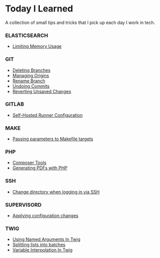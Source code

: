 Today I Learned
=====

A collection of small tips and tricks that I pick up each day I work in tech.

### ELASTICSEARCH


- [Limiting Memory Usage](elasticsearch/limit-memory-usage.md)


### GIT


- [Deleting Branches](git/delete-branch.md)
- [Managing Origins](git/manage-origins.md)
- [Rename Branch](git/rename-branch.md)
- [Undoing Commits](git/undo-commit.md)
- [Reverting Unsaved Changes](git/undo-unsaved-changes.md)


### GITLAB


- [Self-Hosted Runner Configuration](gitlab/runner-config.md)


### MAKE


- [Passing parameters to Makefile targets](make/makefile-parameters.md)


### PHP


- [Composer Tools](php/composer-tools.md)
- [Generating PDFs with PHP](php/pdf-generation.md)


### SSH


- [Change directory when logging in via SSH](ssh/cd-on-login.md)


### SUPERVISORD


- [Applying configuration changes](supervisord/changing-configuration.md)


### TWIG


- [Using Named Arguments In Twig](twig/named-arguments.md)
- [Splitting lists into batches](twig/splitting-lists-into-batches.md)
- [Variable Interpolation In Twig](twig/variable-interpolation.md)
